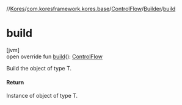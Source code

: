 //[Kores](../../../../index.md)/[com.koresframework.kores.base](../../index.md)/[ControlFlow](../index.md)/[Builder](index.md)/[build](build.md)

# build

[jvm]\
open override fun [build](build.md)(): [ControlFlow](../index.md)

Build the object of type T.

#### Return

Instance of object of type T.
